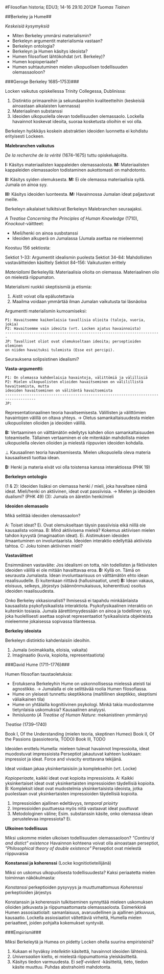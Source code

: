 #Filosofian historia; EDU3; 14-16 29.10.2012#
_Tuomas Tiainen_

##Berkeley ja Hume##

_Keskeisiä kysymyksiä_

* Miten Berkeley ymmärsi materialismin?
* Berkeleyn argumentit materialismia vastaan?
* Berkeleyn ontologia?
* Berkeleyn ja Humen käsitys ideoista?
* Humen filosofiset lähtökohdat (vrt. Berkeley)?
* Humen kopioperiaate?
* Humen suhtautuminen mielen ulkopuolisen todellisuuden olemassaoloon?

###Geroge Berkeley 1685&ndash;1753)###

Locken vaikutus opiskellessa Trinity Collegessa, Dublinissa:

1. Distinktio primaareihin ja sekundaareihin kvaliteetteihin (keskeisiä ainoastaan aikalaisten luennassa)
2. Materiaalinen substanssi
3. Ideoiden ulkopuolella olevan todellisuuden olemassaolo. Lockella havainnot koskevat ideoita, suoraa
kosketusta olioihin ei voi olla.

Berkeleyn hyökkäys koskein abstraktien ideoiden luonnetta ei kohdistu erityisesti Lockeen.

**Malebranchen vaikutus**

_De la recherche de la vérité_ (1674&ndash;1675) tuttu opiskeluajoilta.

**I:** Käsitys materiaalisten kappaleiden olemassaolosta.
**M:** Materiaalisten kappaleiden olemassaolon todistaminen aukottomasti on mahdotonto.

**II:** Käsitys syiden olemuksesta.
**M:** Ei ole olemassa materiaalisia syitä. Jumala on ainoa syy.

**III:** Käsitys ideoiden luonteesta.
**M:** Havainnossa Jumalan ideat paljastuvat meille.

Berkeleyn aikalaiset tulkitsivat Berkeleyn Malebranchen seuraajaksi.

_A Treatise Concerning the Principles of Human Knowledge_ (1710), _Knockout_-väittteet:

* Mieli/henki on ainoa susbstanssi
* Ideoiden alkuperä on Jumalassa (Jumala asettaa ne mieleemme)

Koostuu 156 sektiosta:

Sektiot 1&ndash;33: Argumentit idealismin puolesta
Sektiot 34&ndash;84: Mahdollisten vastaväitteiden käsittely
Sektiot 84&ndash;156: Vaikutusten erittely

_Materialismi_ Berkeleyllä: Materiaalisia olioita on olemassa. Materiaalinen olio on mielestä riippumaton.

Materialismi ruokkii skeptisismiä ja etismia:

1. Aistit voivat olla epäluotettavia
2. Maailma voidaan ymmärtää ilman Jumalan vaikutusta tai läsnäoloa

Argumentti materialismin kumoamiseksi:

    P1: Havaitsemme kaikenlaisia tavallisia olioita (taloja, vuoria, jokia)
    P2: Havaitsemme vain ideoita (vrt. Locken ajatus havainnoista)  
    -----------------------------------------------------------------------
    JP: Tavalliset oliot ovat olemukseltaan ideoita; perseptioiden oleminen
    on niiden havaituksi tulemista (Esse est percipi).

Seurauksena solipsistinen idealismi?

**Vasta-argumentti:**

    P1: On olemassa kahdenlaisia havaintoja, välittömiä ja välillisiä
    P2: Mielen ulkopuolisten olioiden havaitseminen on välilillistä havaitsemista, mutta
    ideoiden havaitseminen on välitöntä havaitsemista
    ------------------------------------------------------------------------------------
    JP:  

Representationaalinen teoria havaitsemisesta. Välillisten ja välittömien havaintojen välillä on
oltava yhteys. &rarr; Oletus samankaltaisuudesta mielen ulkopuolisten olioiden ja ideoiden välillä.

**B:** Vertaaminen on välttämätön edellytys kahden olion samankaltaisuuden toteamiselle.
Tällainen vertaaminen ei ole mitenkään mahdollista mielen ulkopuolella olevien olioiden ja mielestä
riippuvien ideoiden kohdalla. 

&perp; Kausaalinen teoria havaitsemisesta. Mielen ulkopuolella oleva materia kausaalisesti tuottaa idean.

**B:** Henki ja materia eivät voi olla toistensa kanssa interaktiossa (PHK 19)

**Berkeleyn ontologio**

(1 &amp; 2): Ideoiden lisäksi on olemassa henki / mieli, joka havaitsee nämä ideat.
Mieli/henki on aktiivinen, ideat ovat passiivisia.
&rarr; Mielen ja ideoiden dualismi? (PHK 49)
(3): Jumala on ääretön henki/mieli

**Ideoiden olemasaolo**

Mikä selittää ideoiden olemassaolon?

A: Toiset ideat? Ei. Ovat olemukseltaan täysin passiivisia eikä niillä ole kausaalista voimaa.
B: _Minä_ aktiivisena mieleä? Kokemus aktiivisen mielen tahdon kyvystä (imaginaation ideat). Ei. 
Aistimuksen ideoiden ilmaantuminen on involuntaarista. Ideoiden interaktio edellyttää aktiivista tahtoa.
C: Joku toinen aktiivinen mieli?

**Vastaväitteet**

Ensimmäinen vastaväite: Jos idealismi on totta, niin todellisten ja fiktiivisten
ideoiden välillä ei ole mitään havaittavaa eroa.
**B:** Kyllä on. Tämä on seurausta Jumalasta. Idean involuntaarisuus on välttämätön
ehto idean reaalisuudelle. Ei kuitenkaan riittävä (hallusinaatiot, unet)
**B:** Idean vakaus, eloisuus, selkeys, _järjestys_ (säännönmukaisuus, koherenttius)
osoitus ideoiden reaalisuudesta.

Onko Berkeley okkasionalisti? Ihmisessä ei tapahdu minkäänlaista kausaalista psykofysikaalista interaktiota.
Psykofysikaalinen interaktio on kuitenkin tosiasia. Jumala äärettömyydessään on ainoa ja todellinen syy, joka
huolellisesti asettaa sopivat representaatiot fysikaalisista objekteista mieleemme jokaisessa sopivassa
tilanteessa.

**Berkeley ideoista**

Berkeleyn distinktio kahdenlaisiin ideoihin.

1. Jumala (voimakkaita, eloisia, vakaita)
2. Imaginaatio (kuvia, kopioita, representaatiota)

###David Hume (1711&ndash;1776)###

Humen filosofian taustaoletuksia:

* Erotuksena Berkeleyhin Hume on uskonnollisessa mielessä ateisti tai agnostikko. 
&rarr; Jumalalla ei ole selittävää roolia Humen filosofiassa.
* Hume on yleisesti tunnettu skeptikkona (maltillinen skeptikko, skeptismi väliaikainen tila)
* Hume on yhtälailla kognitiivinen psykologi. Minkä takia muodostamme tietynlaisia uskomuksia?
Kausaalinen analyysi.
* Ihmisluonto (_A Treatise of Human Nature_: mekanistinen ymmärrys)

_Treatise_ (1739&ndash;1740)

Book I, Of the Understanding (mielen teoria, skeptinen Humeo)
Book II, Of the Passions (passioteoria, TODO)
Book III, TODO

Ideoiden erottelu Humella:  mieleen tulevat havainnot Impressioita, ideat muodostuvat impressioista
Perseptiot jakautuvat kahteen luokkaan: impressiot ja ideat. Force and vivacity erottavana tekijänä.

Ideat voidaan jakaa yksinkertaisisiin ja komplekseihin (vrt. Locke)

_Kopioperiaate_, kaikki ideat ovat kopioita impressioista.
A: Kaikki yksinkertaiset ideat ovat yksinkertaisten impressioiden täydellisiä kopioita.
B: Kompleksit ideat ovat mudostelmia yksinkertaisista ideoista, jotka puolestaan ovat yksinkertaisten impressioiden
täydellisiä kopioita.

1. Impressioiden ajallinen edeltävyys, _temporal prioirty_
2. Impressioiden puuttuessa myös niitä vastaavat ideat puuttuvat 
3. Metodologinen väline; Esim. substanssin käsite, onko olemassa idean perustelevaa impressiota? Ei.

**Ulkoinen todellisuus**

Miksi uskomme mielen ulkoisen todellisuuden olemassaoloon? _"Continu'd and distict" existence_
Havainnon kohteena voivat olla ainoastaan perseptiot, _"Philosophical theory of double existence"_
Perseptiot ovat mielestä riippuvaisia

**Konstanssi ja koherenssi** (Locke kognitiotieteilijänä)

Miksi on uskomus ulkopuolisesta todellisuudesta? Kaksi periaatetta mielen toiminnan näkökulmasta:

_Konstanssi_ perkeptioiden pysyvyys ja muuttumattomuus
_Koherenssi_ perkeptioiden järjestys

Konstanssin ja koherenssin tulkitseminen synnyttää mieleen uskomuksen olioiden jatkuvasta ja
riippumaattomasta olemassaolosta.
Esimerkkinä Humen assosiaatiolait: samanlaisuus, avaruudellinen ja ajallinen jatkuvuus, kausaatio.
Lockella assiosiaatiot vältettäviä virheitä, Humella mielen periaatteet, joiden pohjalta kokemukset
syntyvät.

###Empirismi###

Miksi Berkeleytä ja Humea on pidetty Locken ohella suurina empiristeinä?

1. Kukaan ei hyväksy _intellektin_ käsitettä, havainnot ideoiden lähteinä.
2. _Universaalien_ kielto, ei mielestä riippumattomia yleiskäsitteitä.
3. Käsitys tiedon varmuudesta. Ei _self-evident_ -käsitteitä, tieto, tiedon käsite muuttuu. Puhdas abstrahointi mahdotonta.

